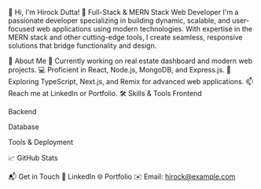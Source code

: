 👋 Hi, I'm Hirock Dutta!
🚀 Full-Stack & MERN Stack Web Developer
I'm a passionate developer specializing in building dynamic, scalable, and user-focused web applications using modern technologies. With expertise in the MERN stack and other cutting-edge tools, I create seamless, responsive solutions that bridge functionality and design.

🌟 About Me
🔭 Currently working on real estate dashboard and modern web projects.
💻 Proficient in React, Node.js, MongoDB, and Express.js.
🌱 Exploring TypeScript, Next.js, and Remix for advanced web applications.
📫 Reach me at LinkedIn or Portfolio.
🛠 Skills & Tools
Frontend

Backend

Database

Tools & Deployment

📈 GitHub Stats

📬 Get in Touch
💼 LinkedIn
🌐 Portfolio
✉️ Email: hirock@example.com
